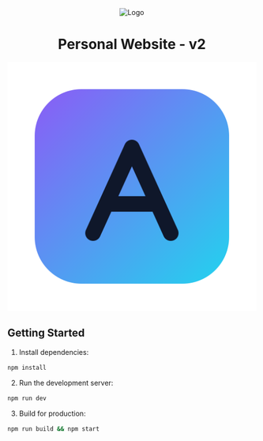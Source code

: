 <div align="center">
    <img alt="Logo" src="docs/logo.png" width="100" />
</div>
<h1 align="center">
    Personal Website - v2
</h1>

![App icon](src/app/icon.png)

## Getting Started

1. Install dependencies:

```bash
npm install
```

2. Run the development server:

```bash
npm run dev
```

3. Build for production:

```bash
npm run build && npm start
```
